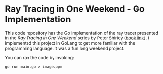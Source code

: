 # Ray Tracing in One Weekend - Go Implementation

This code repository has the Go implementation of the ray tracer presented in the _Ray Tracing in One Weekend_ series by Peter Shirley ([book link](https://raytracing.github.io/)). I implemented this project in GoLang to get more familiar with the programming language. It was a fun long weekend project.

You can ran the code by invoking:
```
go run main.go > image.ppm
```
